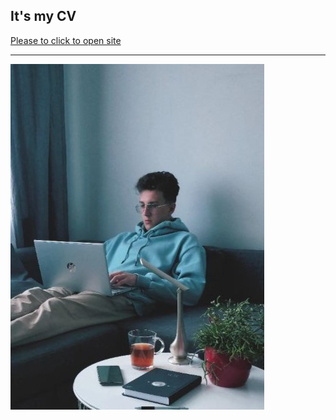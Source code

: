 ## It's my CV 


[Please to click to open site](https://frontenderboy.github.io/CV/)

---
![The San Juan Mountains are beautiful!](/img/avatar.jpg)
